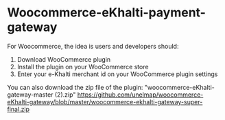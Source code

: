 # Woocommerce-eKhalti-payment-gateway

For Woocommerce, the idea is users and developers should:
1. Download WooCommerce plugin
2. Install the plugin on your WooCommerce store
3. Enter your e-Khalti merchant id on your WooCommerce plugin settings


You can also download the zip file of the plugin: "woocommerce-eKhalti-gateway-master (2).zip" https://github.com/unelmap/woocommerce-eKhalti-gateway/blob/master/woocommerce-ekhalti-gateway-super-final.zip

